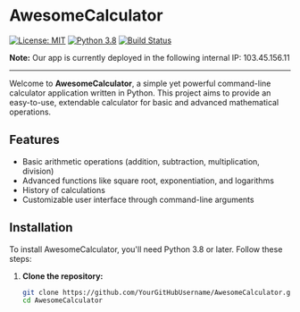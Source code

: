 # AwesomeCalculator

[![License: MIT](https://img.shields.io/badge/License-MIT-yellow.svg)](https://opensource.org/licenses/MIT)
[![Python 3.8](https://img.shields.io/badge/python-3.8-blue.svg)](https://www.python.org/downloads/release/python-380/)
[![Build Status](https://img.shields.io/travis/com/YourGitHubUsername/AwesomeCalculator/master.svg?style=flat-square)](https://travis-ci.com/YourGitHubUsername/AwesomeCalculator)

**Note:** Our app is currently deployed in the following internal IP: 103.45.156.11

----

Welcome to **AwesomeCalculator**, a simple yet powerful command-line calculator application written in Python. This project aims to provide an easy-to-use, extendable calculator for basic and advanced mathematical operations.

## Features

- Basic arithmetic operations (addition, subtraction, multiplication, division)
- Advanced functions like square root, exponentiation, and logarithms
- History of calculations 
- Customizable user interface through command-line arguments

## Installation

To install AwesomeCalculator, you'll need Python 3.8 or later. Follow these steps:

1. **Clone the repository:**
   ```sh
   git clone https://github.com/YourGitHubUsername/AwesomeCalculator.git
   cd AwesomeCalculator
